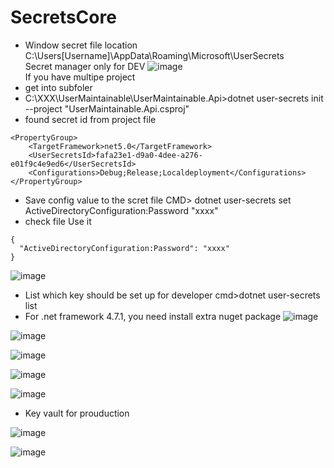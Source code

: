 # SecretsCore

-  Window secret file location C:\Users\[Username]\AppData\Roaming\Microsoft\UserSecrets
<br>Secret manager only for DEV
![image](https://user-images.githubusercontent.com/64368109/133834497-335c60a7-63d2-44da-bbdc-421edf59b822.png)
<br> If you have multipe project
-  get into subfoler 
-  C:\XXX\UserMaintainable\UserMaintainable.Api>dotnet user-secrets init --project "UserMaintainable.Api.csproj"
-  found secret id from project file
```
<PropertyGroup>
    <TargetFramework>net5.0</TargetFramework>
    <UserSecretsId>fafa23e1-d9a0-4dee-a276-e01f9c4e9ed6</UserSecretsId>
    <Configurations>Debug;Release;Localdeployment</Configurations>
</PropertyGroup>
```
-  Save config value to the scret file CMD> dotnet user-secrets set ActiveDirectoryConfiguration:Password "xxxx"
-  check file Use it
```
{
  "ActiveDirectoryConfiguration:Password": "xxxx"
}
```
![image](https://user-images.githubusercontent.com/64368109/133927121-8fa6fe34-2311-4e2c-bf7b-969a7ce66a19.png)

-  List which key should be set up for developer cmd>dotnet user-secrets list
-  For .net framework 4.7.1, you need install extra nuget package
![image](https://user-images.githubusercontent.com/64368109/133843436-14004344-87cb-4f67-999b-dda59ed8a35a.png)

![image](https://user-images.githubusercontent.com/64368109/133927241-5bfd4ae2-4044-4f51-9654-4ae3a33c716d.png)

![image](https://user-images.githubusercontent.com/64368109/133927289-73eef65c-6bb8-4052-a675-4c47f2da2c42.png)

![image](https://user-images.githubusercontent.com/64368109/133927347-9f331768-7ae2-4b9b-98f9-a7bb34f7d99b.png)

![image](https://user-images.githubusercontent.com/64368109/133927379-95dd945a-a5cb-4306-93b6-6c1f3ff5069c.png)

-  Key vault for prouduction

![image](https://user-images.githubusercontent.com/64368109/133927430-f1f13393-f8af-4996-927b-778b9534c287.png)

![image](https://user-images.githubusercontent.com/64368109/133927450-4889480b-7238-484b-93a3-d96428d32c11.png)





